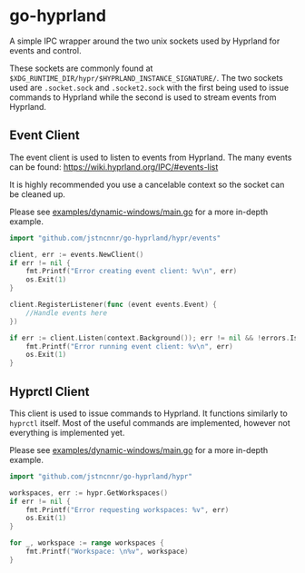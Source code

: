 # go-hyprland
A simple IPC wrapper around the two unix sockets used by Hyprland for events
and control.

These sockets are commonly found at `$XDG_RUNTIME_DIR/hypr/$HYPRLAND_INSTANCE_SIGNATURE/`.
The two sockets used are `.socket.sock` and `.socket2.sock` with the first being
used to issue commands to Hyprland while the second is used to stream events from
Hyprland.

## Event Client
The event client is used to listen to events from Hyprland. The many events can be found:
https://wiki.hyprland.org/IPC/#events-list

It is highly recommended you use a cancelable context so the socket can be cleaned up.

Please see [examples/dynamic-windows/main.go]() for a more in-depth example.

```go
import "github.com/jstncnnr/go-hyprland/hypr/events"

client, err := events.NewClient()
if err != nil {
    fmt.Printf("Error creating event client: %v\n", err)
    os.Exit(1)
}

client.RegisterListener(func (event events.Event) {
	//Handle events here
})

if err := client.Listen(context.Background()); err != nil && !errors.Is(err, context.Canceled) {
    fmt.Printf("Error running event client: %v\n", err)
    os.Exit(1)
}
```

## Hyprctl Client
This client is used to issue commands to Hyprland. It functions similarly to `hyprctl` itself.
Most of the useful commands are implemented, however not everything is implemented yet.

Please see [examples/dynamic-windows/main.go]() for a more in-depth example.

```go
import "github.com/jstncnnr/go-hyprland/hypr"

workspaces, err := hypr.GetWorkspaces()
if err != nil {
	fmt.Printf("Error requesting workspaces: %v", err)
	os.Exit(1)
}

for _, workspace := range workspaces {
	fmt.Printf("Workspace: \n%v", workspace)
}
```